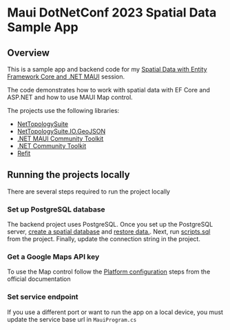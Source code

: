 # Maui DotNetConf 2023 Spatial Data Sample App

## Overview

This is a sample app and backend code for my [Spatial Data with Entity Framework Core and .NET MAUI](https://www.dotnetconf.net/agenda#536258) session.

The code demonstrates how to work with spatial data with EF Core and ASP.NET and how to use MAUI Map control.

The projects use the following libraries:

 - [NetTopologySuite](https://github.com/NetTopologySuite/NetTopologySuite)
 - [NetTopologySuite.IO.GeoJSON](https://github.com/NetTopologySuite/NetTopologySuite.IO.GeoJSON)
 - [.NET MAUI Community Toolkit](https://github.com/CommunityToolkit/Maui)
 - [.NET Community Toolkit](https://github.com/CommunityToolkit/dotnet)
 - [Refit](https://github.com/reactiveui/refit)

## Running the projects locally

There are several steps required to run the project locally

### Set up PostgreSQL database
The backend project uses PostgreSQL. Once you set up the PostgreSQL server, [create a spatial database](https://postgis.net/workshops/en/postgis-intro/creating_db.html) 
and [restore data.](https://postgis.net/workshops/en/postgis-intro/loading_data.html). Next, run [scripts.sql](https://github.com/Giorgi/Maui-DotNetConf-Sample/blob/main/SpatialData.Api/scripts.sql) from the project. Finally, update the connection string in the project.

### Get a Google Maps API key
To use the Map control follow the [Platform configuration](https://learn.microsoft.com/en-us/dotnet/maui/user-interface/controls/map?view=net-maui-8.0#platform-configuration) steps from the official documentation

### Set service endpoint
If you use a different port or want to run the app on a local device, you must update the service base url in `MauiProgram.cs`
